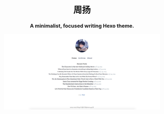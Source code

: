 <h1 align="center">周扬</h1>

<h3 align="center">A minimalist, focused writing Hexo theme.</h3>

<p align="center">


<center><img src="./source/img/preview.png"></center>

